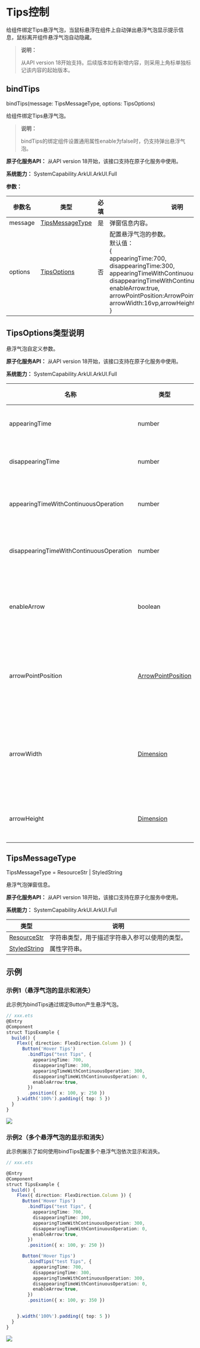 # Tips控制

给组件绑定Tips悬浮气泡，当鼠标悬浮在组件上自动弹出悬浮气泡显示提示信息，鼠标离开组件悬浮气泡自动隐藏。

>  **说明：**
>
>  从API version 18开始支持。后续版本如有新增内容，则采用上角标单独标记该内容的起始版本。

## bindTips
bindTips(message: TipsMessageType, options: TipsOptions)

给组件绑定Tips悬浮气泡。

> **说明：**
>
> bindTips的绑定组件设置通用属性enable为false时，仍支持弹出悬浮气泡。

**原子化服务API：** 从API version 18开始，该接口支持在原子化服务中使用。

**系统能力：** SystemCapability.ArkUI.ArkUI.Full

**参数：** 

| 参数名 | 类型                                                         | 必填 | 说明                                                         |
| ------ | ------------------------------------------------------------ | ---- | ------------------------------------------------------------ |
| message|  [TipsMessageType](#tipsmessagetype)                                                     | 是   | 弹窗信息内容。 |
| options  | [TipsOptions](#tipsoptions类型说明) | 否   | 配置悬浮气泡的参数。<br/>默认值：<br/>{<br/>appearingTime:700,<br/>disappearingTime:300,<br/>appearingTimeWithContinuousOperation: 300,<br/>disappearingTimeWithContinuousOperation:0, enableArrow:true,<br/>arrowPointPosition:ArrowPointPosition.CENTER,<br/>arrowWidth:16vp,arrowHeight:8vp<br/>} |

## TipsOptions类型说明

悬浮气泡自定义参数。

**原子化服务API：** 从API version 18开始，该接口支持在原子化服务中使用。

**系统能力：** SystemCapability.ArkUI.ArkUI.Full

| 名称                                  | 类型                                                         | 必填 | 说明                                                      |
| ------------------------------------- | ------------------------------------------------------------ | ---- | ------------------------------------------------------------ |
| appearingTime         |           number   | 否    |设置悬浮气泡的显示时延。 <br/>默认值：700<br/>单位：ms|
| disappearingTime                 |   number   | 否   | 设置悬浮气泡的隐藏时延。 <br/>默认值：300<br/>单位：ms |
| appearingTimeWithContinuousOperation    |     number   | 否   | 多个组件连续弹出悬浮气泡时，悬浮气泡的显示时延。 <br/>默认值：300<br/>单位：ms |
| disappearingTimeWithContinuousOperation |     number   | 否   | 多个组件连续弹出悬浮气泡时，悬浮气泡的隐藏时延。 <br/>默认值：0<br/>单位：ms |
| enableArrow        | boolean                                                      | 否   | 设置是否显示气泡箭头 。<br/>默认值：true<br/>**说明：** <br/>当页面可用空间无法让气泡完全避让时，气泡会覆盖到组件上并且不显示气泡箭头。 |
| arrowPointPosition     | [ArrowPointPosition](ts-appendix-enums.md#arrowpointposition11) | 否   | 气泡箭头相对于父组件显示位置，气泡箭头在垂直和水平方向上有 ”Start“、”Center“、”End“三个位置点可选。以上所有位置点均位于父组件区域的范围内，不会超出父组件的边界范围。 |
| arrowWidth           | [Dimension](ts-types.md#dimension10)                  | 否   | 设置气泡箭头宽度。若所设置的气泡箭头宽度超过所在边的长度减去两倍的气泡圆角大小，则不绘制气泡箭头。<br/>默认值：16<br/>单位：vp<br/>**说明：**<br />不支持设置百分比。 |
| arrowHeight          | [Dimension](ts-types.md#dimension10)                  | 否   | 设置气泡箭头高度。<br/>默认值：8<br/>单位：vp<br/>**说明：**<br />不支持设置百分比。 |

## TipsMessageType

TipsMessageType = ResourceStr | StyledString

悬浮气泡弹窗信息。

**原子化服务API：** 从API version 18开始，该接口支持在原子化服务中使用。

**系统能力：** SystemCapability.ArkUI.ArkUI.Full

| 类型                                                       | 说明                                           |
| ---------------------------------------------------------- | ---------------------------------------------- |
| [ResourceStr](ts-types.md#resourcestr)                     | 字符串类型，用于描述字符串入参可以使用的类型。 |
| [StyledString](ts-universal-styled-string.md#styledstring) | 属性字符串。                                   |

## 示例

### 示例1（悬浮气泡的显示和消失）

此示例为bindTips通过绑定Button产生悬浮气泡。

```ts
// xxx.ets
@Entry
@Component
struct TipsExample {
  build() {
    Flex({ direction: FlexDirection.Column }) {
      Button('Hover Tips')
        .bindTips("test Tips", {
          appearingTime: 700,
          disappearingTime: 300,
          appearingTimeWithContinuousOperation: 300,
          disappearingTimeWithContinuousOperation: 0,
          enableArrow:true,
        })
        .position({ x: 100, y: 250 })
    }.width('100%').padding({ top: 5 })
  }
}
```

![](figures/tips01.gif)

### 示例2（多个悬浮气泡的显示和消失）

此示例展示了如何使用bindTips配置多个悬浮气泡依次显示和消失。

```ts
// xxx.ets

@Entry
@Component
struct TipsExample {
  build() {
    Flex({ direction: FlexDirection.Column }) {
      Button('Hover Tips')
        .bindTips("test Tips", {
          appearingTime: 700,
          disappearingTime: 300,
          appearingTimeWithContinuousOperation: 300,
          disappearingTimeWithContinuousOperation: 0,
          enableArrow:true,
        })
        .position({ x: 100, y: 250 })

      Button('Hover Tips')
        .bindTips("test Tips", {
          appearingTime: 700,
          disappearingTime: 300,
          appearingTimeWithContinuousOperation: 300,
          disappearingTimeWithContinuousOperation: 0,
          enableArrow:true,
        })
        .position({ x: 100, y: 350 })


    }.width('100%').padding({ top: 5 })
  }
}
```

![](figures/tips02.gif)

